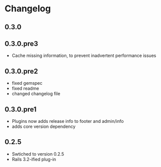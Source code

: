 # Changelog


## 0.3.0
## 0.3.0.pre3

* Cache missing information, to prevent inadvertent performance issues

## 0.3.0.pre2

* fixed gemspec
* fixed readme
* changed changelog file

## 0.3.0.pre1

* Plugins now adds release info to footer and admin/info
* adds core version dependency

## 0.2.5

* Swtiched to version 0.2.5
* Rails 3.2-ified plug-in
